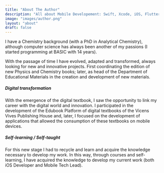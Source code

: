 ```yaml
---
title: "About The Author"
description: "All about Mobile Developement: Swift, Xcode, iOS, Flutter... If you like the world of software development, maybe here you will find what you are looking for."
image: "images/author.png"
layout: "about"
draft: false
---
```

I have a Chemistry background (with a PhD in Analytical Chemistry), although computer science has always been another of my passions (I started programming at BASIC with 14 years).

With the passage of time I have evolved, adapted and transformed, always looking for new and innovative projects. First coordinating the edition of new Physics and Chemistry books; later, as head of the Department of Educational Materials in the creation and development of new materials.

##### Digital transformation
With the emergence of the digital textbook, I saw the opportunity to link my career with the digital world and innovation. I participated in the development of the Edubook Platform of digital textbooks of the Vicens Vives Publishing House and, later, I focused on the development of applications that allowed the consumption of these textbooks on mobile devices.

##### Self-learning / Self-taught
For this new stage I had to recycle and learn and acquire the knowledge necessary to develop my work. In this way, through courses and self-learning, I have acquired the knowledge to develop my current work (both iOS Developer and Mobile Tech Lead).

